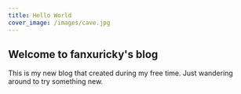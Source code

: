 ```yaml
---
title: Hello World
cover_image: /images/cave.jpg
---
```

## Welcome to fanxuricky's blog

This is my new blog that created during my free time.
Just wandering around to try something new.
